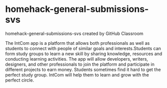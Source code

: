 # homehack-general-submissions-svs
homehack-general-submissions-svs created by GitHub Classroom

The IntCom app is a platform  that allows both professionals as well as students to connect with people of similar goals and
interests.Students can form study groups to learn a new skill by sharing knowledge, resources and conducting learning activities.
The app will allow developers, writers, designers, and other professionals to join the platform and participate in different 
projects to earn money. Students sometimes find it hard to get the perfect study group. IntCom will help them to learn and grow 
with the perfect circle.
